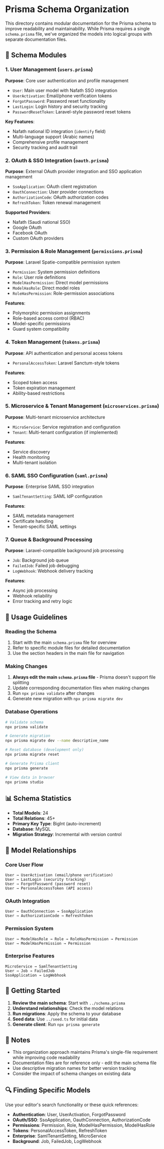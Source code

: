 # Prisma Schema Organization

This directory contains modular documentation for the Prisma schema to improve readability and maintainability. While Prisma requires a single `schema.prisma` file, we've organized the models into logical groups with separate documentation files.

## 📁 Schema Modules

### 1. User Management (`users.prisma`)

**Purpose**: Core user authentication and profile management

- `User`: Main user model with Nafath SSO integration
- `UserActivation`: Email/phone verification tokens
- `ForgotPassword`: Password reset functionality
- `LastLogin`: Login history and security tracking
- `PasswordResetToken`: Laravel-style password reset tokens

**Key Features**:

- Nafath national ID integration (`identify` field)
- Multi-language support (Arabic names)
- Comprehensive profile management
- Security tracking and audit trail

### 2. OAuth & SSO Integration (`oauth.prisma`)

**Purpose**: External OAuth provider integration and SSO application management

- `SsoApplication`: OAuth client registration
- `OauthConnection`: User provider connections
- `AuthorizationCode`: OAuth authorization codes
- `RefreshToken`: Token renewal management

**Supported Providers**:

- Nafath (Saudi national SSO)
- Google OAuth
- Facebook OAuth
- Custom OAuth providers

### 3. Permission & Role Management (`permissions.prisma`)

**Purpose**: Laravel Spatie-compatible permission system

- `Permission`: System permission definitions
- `Role`: User role definitions
- `ModelHasPermission`: Direct model permissions
- `ModelHasRole`: Direct model roles
- `RoleHasPermission`: Role-permission associations

**Features**:

- Polymorphic permission assignments
- Role-based access control (RBAC)
- Model-specific permissions
- Guard system compatibility

### 4. Token Management (`tokens.prisma`)

**Purpose**: API authentication and personal access tokens

- `PersonalAccessToken`: Laravel Sanctum-style tokens

**Features**:

- Scoped token access
- Token expiration management
- Ability-based restrictions

### 5. Microservice & Tenant Management (`microservices.prisma`)

**Purpose**: Multi-tenant microservice architecture

- `MicroService`: Service registration and configuration
- `Tenant`: Multi-tenant configuration (if implemented)

**Features**:

- Service discovery
- Health monitoring
- Multi-tenant isolation

### 6. SAML SSO Configuration (`saml.prisma`)

**Purpose**: Enterprise SAML SSO integration

- `SamlTenantSetting`: SAML IdP configuration

**Features**:

- SAML metadata management
- Certificate handling
- Tenant-specific SAML settings

### 7. Queue & Background Processing

**Purpose**: Laravel-compatible background job processing

- `Job`: Background job queue
- `FailedJob`: Failed job debugging
- `LogWebhook`: Webhook delivery tracking

**Features**:

- Async job processing
- Webhook reliability
- Error tracking and retry logic

## 🔧 Usage Guidelines

### Reading the Schema

1. Start with the main `schema.prisma` file for overview
2. Refer to specific module files for detailed documentation
3. Use the section headers in the main file for navigation

### Making Changes

1. **Always edit the main `schema.prisma` file** - Prisma doesn't support file splitting
2. Update corresponding documentation files when making changes
3. Run `npx prisma validate` after changes
4. Generate new migration with `npx prisma migrate dev`

### Database Operations

```bash
# Validate schema
npx prisma validate

# Generate migration
npx prisma migrate dev --name descriptive_name

# Reset database (development only)
npx prisma migrate reset

# Generate Prisma client
npx prisma generate

# View data in browser
npx prisma studio
```

## 📊 Schema Statistics

- **Total Models**: 24
- **Total Relations**: 45+
- **Primary Key Type**: BigInt (auto-increment)
- **Database**: MySQL
- **Migration Strategy**: Incremental with version control

## 🔗 Model Relationships

### Core User Flow

```
User → UserActivation (email/phone verification)
User → LastLogin (security tracking)
User → ForgotPassword (password reset)
User → PersonalAccessToken (API access)
```

### OAuth Integration

```
User → OauthConnection → SsoApplication
User → AuthorizationCode → RefreshToken
```

### Permission System

```
User → ModelHasRole → Role → RoleHasPermission → Permission
User → ModelHasPermission → Permission
```

### Enterprise Features

```
MicroService → SamlTenantSetting
User → Job → FailedJob
SsoApplication → LogWebhook
```

## 🚀 Getting Started

1. **Review the main schema**: Start with `../schema.prisma`
2. **Understand relationships**: Check the model relations
3. **Run migrations**: Apply the schema to your database
4. **Seed data**: Use `../seed.ts` for initial data
5. **Generate client**: Run `npx prisma generate`

## 📝 Notes

- This organization approach maintains Prisma's single-file requirement while improving code readability
- Documentation files are for reference only - edit the main schema file
- Use descriptive migration names for better version tracking
- Consider the impact of schema changes on existing data

## 🔍 Finding Specific Models

Use your editor's search functionality or these quick references:

- **Authentication**: User, UserActivation, ForgotPassword
- **OAuth/SSO**: SsoApplication, OauthConnection, AuthorizationCode
- **Permissions**: Permission, Role, ModelHasPermission, ModelHasRole
- **Tokens**: PersonalAccessToken, RefreshToken
- **Enterprise**: SamlTenantSetting, MicroService
- **Background**: Job, FailedJob, LogWebhook
